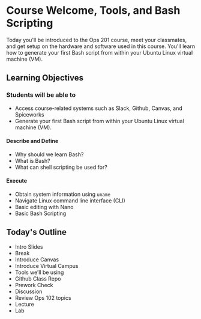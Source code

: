 # Course Welcome, Tools, and Bash Scripting

Today you'll be introduced to the Ops 201 course, meet your classmates, and get setup on the hardware and software used in this course. You'll learn how to generate your first Bash script from within your Ubuntu Linux virtual machine (VM). 

## Learning Objectives

### Students will be able to

- Access course-related systems such as Slack, Github, Canvas, and Spiceworks
- Generate your first Bash script from within your Ubuntu Linux virtual machine (VM). 

#### Describe and Define

- Why should we learn Bash?
- What is Bash?
- What can shell scripting be used for?

#### Execute

- Obtain system information using `uname`
- Navigate Linux command line interface (CLI)
- Basic editing with Nano
- Basic Bash Scripting

## Today's Outline

- Intro Slides
- Break
- Introduce Canvas
- Introduce Virtual Campus 
- Tools we’ll be using
- Github Class Repo
- Prework Check
- Discussion
- Review Ops 102 topics
- Lecture
- Lab
